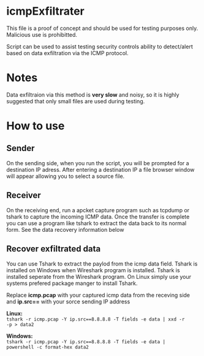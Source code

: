 # icmpExfiltrater
This file is a proof of concept and should be used for testing purposes only.   
Malicious use is prohibitted.    

Script can be used to assist testing security controls ability to detect/alert based on data exfiltration via the ICMP protocol.      

# Notes
Data exfiltraion via this method is <b>very slow</b> and noisy, so it is highly suggested that only small files are used during testing.  
# How to use

## Sender
On the sending side, when you run the script, you will be prompted for a destination IP adress. After entering a destination IP a file browser window will appear allowing you to select a source file.

## Receiver
On the receiving end, run a apcket capture program such as tcpdump or tshark to capture the incoming ICMP data. Once the transfer is complete you can use a program like tshark to extract the data back to its normal form. See the data recovery information below  

## Recover exfiltrated data
You can use Tshark to extract the paylod from the icmp data field. Tshark is installed on Windows when Wireshark program is installed. Tshark is installed seperate from the Wireshark program. On Linux simply use your systems prefered package manger to install Tshark.  

Replace <b>icmp.pcap</b> with your captured icmp data from the receving side and <b>ip.src==</b> with your sorce sending IP address  

<b>Linux:</b>  
<code>tshark -r icmp.pcap -Y ip.src==8.8.8.8 -T fields -e data | xxd -r -p > data2</code>  

<b>Windows:</b>  
<code>tshark -r icmp.pcap -Y ip.src==8.8.8.8 -T fields -e data | powershell -c format-hex data2</code>
